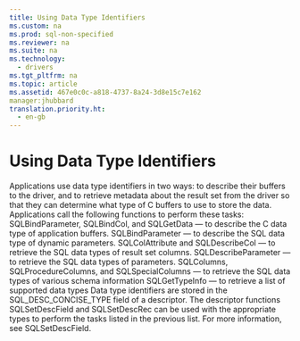 ```yaml
---
title: Using Data Type Identifiers
ms.custom: na
ms.prod: sql-non-specified
ms.reviewer: na
ms.suite: na
ms.technology: 
  - drivers
ms.tgt_pltfrm: na
ms.topic: article
ms.assetid: 467e0c0c-a818-4737-8a24-3d8e15c7e162
manager:jhubbard
translation.priority.ht: 
  - en-gb
---
```

# Using Data Type Identifiers
<?xml version="1.0" encoding="utf-8"?>
<developerReferenceWithoutSyntaxDocument xmlns="http://ddue.schemas.microsoft.com/authoring/2003/5" xmlns:xlink="http://www.w3.org/1999/xlink" xmlns:xsi="http://www.w3.org/2001/XMLSchema-instance" xsi:schemaLocation="http://ddue.schemas.microsoft.com/authoring/2003/5 http://dduestorage.blob.core.windows.net/ddueschema/developer.xsd">
  <introduction>
    <para>Applications use data type identifiers in two ways: to describe their buffers to the driver, and to retrieve metadata about the result set from the driver so that they can determine what type of C buffers to use to store the data. Applications call the following functions to perform these tasks:

</para>
  </introduction>
  <section>
    <content>
      <list class="bullet">
        <listItem>
          <para>
            <legacyBold>SQLBindParameter</legacyBold>, <legacyBold>SQLBindCol</legacyBold>, and <legacyBold>SQLGetData</legacyBold>
					— to describe the C data type of application buffers.</para>
        </listItem>
        <listItem>
          <para>
            <legacyBold>SQLBindParameter</legacyBold>
					— to describe the SQL data type of dynamic parameters.</para>
        </listItem>
        <listItem>
          <para>
            <legacyBold>SQLColAttribute</legacyBold> and <legacyBold>SQLDescribeCol</legacyBold>
					— to retrieve the SQL data types of result set columns.</para>
        </listItem>
        <listItem>
          <para>
            <legacyBold>SQLDescribeParameter</legacyBold>
					— to retrieve the SQL data types of parameters.</para>
        </listItem>
        <listItem>
          <para>
            <legacyBold>SQLColumns</legacyBold>, <legacyBold>SQLProcedureColumns</legacyBold>, and <legacyBold>SQLSpecialColumns</legacyBold>
					— to retrieve the SQL data types of various schema information</para>
        </listItem>
        <listItem>
          <para>
            <legacyBold>SQLGetTypeInfo</legacyBold>
					— to retrieve a list of supported data types</para>
        </listItem>
      </list>
      <para>Data type identifiers are stored in the SQL_DESC_CONCISE_TYPE field of a descriptor. The descriptor functions <legacyBold>SQLSetDescField</legacyBold> and <legacyBold>SQLSetDescRec</legacyBold> can be used with the appropriate types to perform the tasks listed in the previous list. For more information, see <legacyLink xlink:href="8c544388-fe9d-4f94-a0ac-fa0b9c9c88a5">SQLSetDescField</legacyLink>.</para>
    </content>
  </section>
  <relatedTopics />
</developerReferenceWithoutSyntaxDocument>